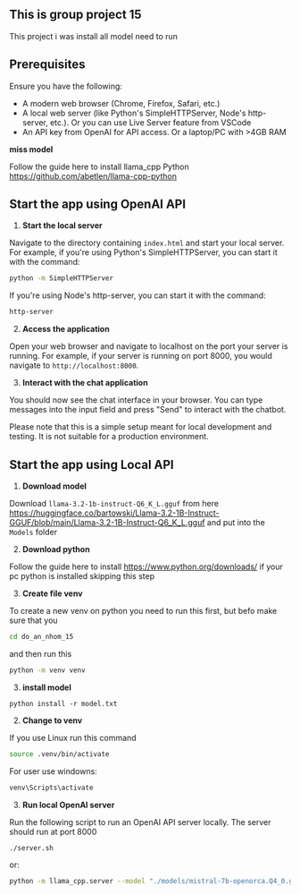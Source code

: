 ## This is group project 15 

This project i was install all model need to run 

## Prerequisites

Ensure you have the following:

- A modern web browser (Chrome, Firefox, Safari, etc.)
- A local web server (like Python's SimpleHTTPServer, Node's http-server, etc.). Or you can use Live Server feature from VSCode
- An API key from OpenAI for API access. Or a laptop/PC with >4GB RAM

**miss model**

Follow the guide here to install llama_cpp Python <https://github.com/abetlen/llama-cpp-python>


## Start the app using OpenAI API

1. **Start the local server**

Navigate to the directory containing `index.html` and start your local server. For example, if you're using Python's SimpleHTTPServer, you can start it with the command:

```bash
python -m SimpleHTTPServer
```

If you're using Node's http-server, you can start it with the command:

```bash
http-server
```

2. **Access the application**

Open your web browser and navigate to localhost on the port your server is running. For example, if your server is running on port 8000, you would navigate to `http://localhost:8000`.

3. **Interact with the chat application**

You should now see the chat interface in your browser. You can type messages into the input field and press "Send" to interact with the chatbot.

Please note that this is a simple setup meant for local development and testing. It is not suitable for a production environment.

## Start the app using Local API

1. **Download model**

Download `llama-3.2-1b-instruct-Q6_K_L.gguf` from here <https://huggingface.co/bartowski/Llama-3.2-1B-Instruct-GGUF/blob/main/Llama-3.2-1B-Instruct-Q6_K_L.gguf> and put into the `Models` folder

2. **Download python**

Follow the guide here to install <https://www.python.org/downloads/> if your pc python is installed skipping this step 


3. **Create file venv**

To create a new venv on python you need to run this first, but befo make sure that you 
```bash
cd do_an_nhom_15
```
and then run this
```bash
python -m venv venv
```
3. **install model**
```
python install -r model.txt
```
2. **Change to venv**

If you use Linux run this command

```bash
source .venv/bin/activate
```

For user use windowns:

```bash
venv\Scripts\activate
```

3. **Run local OpenAI server**

Run the following script to run an OpenAI API server locally. The server should run at port 8000

```bash
./server.sh
```

or:

```bash
python -m llama_cpp.server --model "./models/mistral-7b-openorca.Q4_0.gguf" --chat_format chatml --n_gpu_layers 1
```

